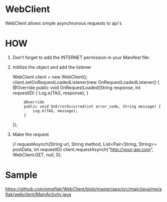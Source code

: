 # WebClient
WebClient allows simple asynchronous requests to api's

# HOW

1) Don't forget to add the INTERNET permission in your Manifest file:

    <uses-permission android:name="android.permission.INTERNET"/>

2) Initilize the object and add the listener

    WebClient client = new WebClient();
        client.setOnRequestLoadedListener(new OnRequestLoadedListener() {
            @Override
            public void OnRequestLoaded(String response, int requestID) {
                Log.e(TAG, response);
            }

            @Override
            public void OnErrorOccurred(int error_code, String message) {
                Log.e(TAG, message);
            }
    });

3) Make the request
    
    //  requestAsynch(String url, String method, List<Pair<String, String>> postData, int requestID)
    client.requestAsynch("http://your-api.com", WebClient.GET, null, 0);
    
# Sample

https://github.com/omaflak/WebClient/blob/master/app/src/main/java/me/aflak/webclient/MainActivity.java

